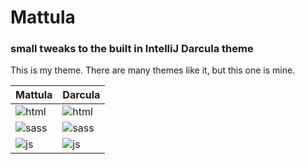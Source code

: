 # Mattula
### small tweaks to the built in IntelliJ Darcula theme

This is my theme. There are many themes like it, but this one is
mine.

| Mattula         | Darcula         |
|-----------------|-----------------|
| ![html][m-html] | ![html][d-html] |
| ![sass][m-sass] | ![sass][d-sass] |
| ![js][m-js]     | ![js][d-js]     |

[m-html]: https://raw.github.com/mbriggs/mattula/master/mattula%20-%20html.png
[m-sass]: https://raw.github.com/mbriggs/mattula/master/mattula%20-%20sass.png
[m-js]: https://raw.github.com/mbriggs/mattula/master/mattula%20-%20javascript.png

[d-html]: https://raw.github.com/mbriggs/mattula/master/darcula%20-%20html.png
[d-sass]: https://raw.github.com/mbriggs/mattula/master/darcula%20-%20sass.png
[d-js]: https://raw.github.com/mbriggs/mattula/master/darcula%20-%20javascript.png
